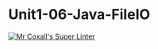 # Unit1-06-Java-FileIO
[![Mr Coxall's Super Linter](https://github.com/ICS4UALEXDM/Unit1-06-Java-FileIO/actions/workflows/main.yml/badge.svg)](https://github.com/ICS4UALEXDM/Unit1-06-Java-FileIO/actions/workflows/main.yml)
